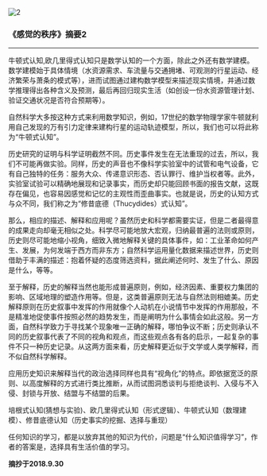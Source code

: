 
![2](http://t1.aixinxi.net/o_1cubqrtsrphe1uot1o1vprah6va.jpg-w.jpg)

### 《感觉的秩序》摘要2
--------

牛顿式认知,欧几里得式认知只是数学认知的一个方面，除此之外还有数学建模。数学建模始于具体情境（水资源需求、车流量与交通拥堵、可观测的行星运动、经济繁荣与萧条的模式等），进而试图通过建构数学模型来描述现实情境，并通过数学推理得出各种含义及预测，最后再回归现实生活（如创设一份水资源管理计划、验证交通状况是否符合预期等）。

自然科学大多按这种方式来利用数学知识，例如，17世纪的数学物理学家牛顿就利用自己发现的万有引力定律来建构行星的运动轨迹模型，所以，我们也可以将此称为“牛顿式认知”。

历史研究的证明与科学证明截然不同。历史事件发生在无法重现的过去，所以，我们不可能再做实验。同样，历史的声音也不像科学实验室中的试管和电气设备，它有自己独特的任务：服务大众、传递意识形态、否认罪行、维护当权者等。此外，实验室试验可以精确地展现和记录事实，而历史却只能回顾书面的报告文献，这既存在偏见，也容易因感觉和记忆的主观性而歪曲事实。也就是说，历史的认知方式与众不同，我们称之为“修昔底德（Thucydides）式认知”。

那么，相应的描述、解释和应用呢？虽然历史和科学都需要实证，但是二者最得意的成果走向却毫无相似之处。科学尽可能地放大宏观，归纳最普遍的法则或原则，历史则尽可能地缩小视角，细致入微地解释关键的具体事件，如：工业革命如何产生、发展，为何发端于西方而非东方；自然科学运用量化数据来描述世界，历史则借助于丰满的描述：抱着怀疑的态度筛选资料，据此阐述何时、发生了什么、原因是什么，等等。

至于解释，历史的解释当然也能形成普遍原则，例如，经济因素、重要权力集团的影响、区域地理的塑造作用等。但是，这类普遍原则无法与自然法则相媲美。历史解释原则在历史叙事中发挥的作用就像个人动机在小说情节中发挥的作用那般，不是精准地促使事件按照必然的趋势发生，而是阐明为什么事情会如此这般。另一方面，自然科学致力于寻找某个现象唯一正确的解释，哪怕争议不断；历史则承认不同的历史叙事代表了不同的视角和观点，而这些观点各有各的启示，一起复杂的事件不只一种历史记录。从这两方面来看，历史解释更近似于文学或人类学解释，而不似自然科学解释。

应用历史知识来解释当代的政治选择同样也具有“视角化”的特点。即依据宽泛的原则、以高度解释的方式进行类比推断，从而试图洞悉谈判与拒绝谈判、入侵与不入侵、封锁与开放、结盟与不结盟的后果。

培根式认知(猜想与实验)、欧几里得式认知（形式逻辑）、牛顿式认知（数理建模）、修昔底德认知（历史事实的挖掘、选择与重现）

任何知识的学习，都是以放弃其他的知识为代价，问题是“什么知识值得学习”，作者的答案是，选择具有生活价值的学习。

**摘抄于2018.9.30**